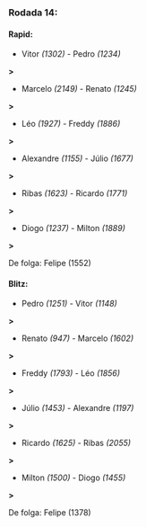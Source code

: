 ### Rodada 14:

#### Rapid:

* Vitor *(1302)*     -     Pedro *(1234)*

 **>** 
* Marcelo *(2149)*     -     Renato *(1245)*

 **>** 
* Léo *(1927)*     -     Freddy *(1886)*

 **>** 
* Alexandre *(1155)*     -     Júlio *(1677)*

 **>** 
* Ribas *(1623)*     -     Ricardo *(1771)*

 **>** 
* Diogo *(1237)*     -     Milton *(1889)*

 **>** 

De folga: Felipe (1552)

#### Blitz:

* Pedro *(1251)*     -     Vitor *(1148)*

 **>** 
* Renato *(947)*     -     Marcelo *(1602)*

 **>** 
* Freddy *(1793)*     -     Léo *(1856)*

 **>** 
* Júlio *(1453)*     -     Alexandre *(1197)*

 **>** 
* Ricardo *(1625)*     -     Ribas *(2055)*

 **>** 
* Milton *(1500)*     -     Diogo *(1455)*

 **>** 

De folga: Felipe (1378)

